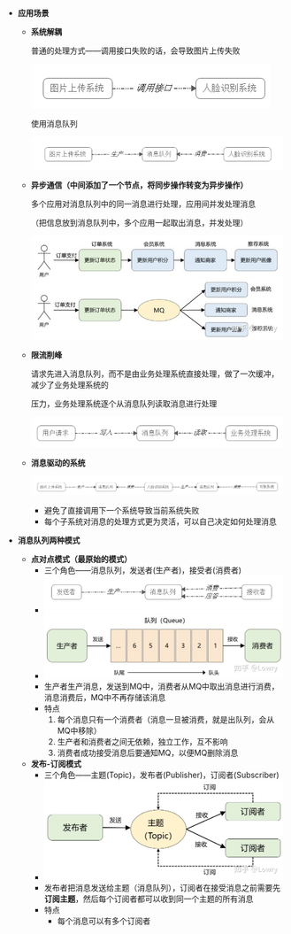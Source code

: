 * **应用场景**

  * **系统解耦**

    普通的处理方式——调用接口失败的话，会导致图片上传失败

    ![1](p/2.png)

    使用消息队列

    

    ![1](p/3.png)

  * **异步通信（中间添加了一个节点，将同步操作转变为异步操作）**

    多个应用对消息队列中的同一消息进行处理，应用间并发处理消息

    （把信息放到消息队列中，多个应用一起取出消息，并发处理）

    ![1](p/3.jpg)

  * **限流削峰**

    请求先进入消息队列，而不是由业务处理系统直接处理，做了一次缓冲，减少了业务处理系统的

    压力，业务处理系统逐个从消息队列读取消息进行处理

    ![1](p/4.png)

    

  * **消息驱动的系统**

    ![1](p/5.png)
  
    * 避免了直接调用下一个系统导致当前系统失败
    * 每个子系统对消息的处理方式更为灵活，可以自己决定如何处理消息



* **消息队列两种模式**
  * **点对点模式（最原始的模式）**
    * 三个角色——消息队列，发送者(生产者)，接受者(消费者)
    * ![1](p/6.png)
    * ![1](p/1.jpg)
    * 生产者生产消息，发送到MQ中，消费者从MQ中取出消息进行消费，消息消费后，MQ中不再存储该消息
    * 特点
      1. 每个消息只有一个消费者（消息一旦被消费，就是出队列，会从MQ中移除）
      2. 生产者和消费者之间无依赖，独立工作，互不影响
      3. 消费者成功接受消息后要通知MQ，以便MQ删除消息
  * **发布-订阅模式**
    * 三个角色——主题(Topic)，发布者(Publisher)，订阅者(Subscriber)
    * ![1](p/2.jpg)
    * 发布者把消息发送给主题（消息队列），订阅者在接受消息之前需要先**订阅主题**，然后每个订阅者都可以收到同一个主题的所有消息
    * 特点
      * 每个消息可以有多个订阅者

